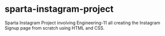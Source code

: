 # sparta-instagram-project
Sparta Instagram Project involving Engineering-11 all creating the Instagram Signup page from scratch using HTML and CSS.
